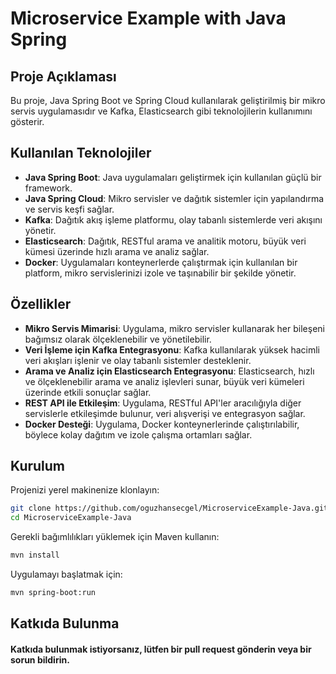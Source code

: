 # Microservice Example with Java Spring

## Proje Açıklaması

Bu proje, Java Spring Boot ve Spring Cloud kullanılarak geliştirilmiş bir mikro servis uygulamasıdır ve Kafka, Elasticsearch gibi teknolojilerin kullanımını gösterir.

## Kullanılan Teknolojiler

- **Java Spring Boot**: Java uygulamaları geliştirmek için kullanılan güçlü bir framework.
- **Java Spring Cloud**: Mikro servisler ve dağıtık sistemler için yapılandırma ve servis keşfi sağlar.
- **Kafka**: Dağıtık akış işleme platformu, olay tabanlı sistemlerde veri akışını yönetir.
- **Elasticsearch**: Dağıtık, RESTful arama ve analitik motoru, büyük veri kümesi üzerinde hızlı arama ve analiz sağlar.
- **Docker**: Uygulamaları konteynerlerde çalıştırmak için kullanılan bir platform, mikro servislerinizi izole ve taşınabilir bir şekilde yönetir.

## Özellikler

- **Mikro Servis Mimarisi**: Uygulama, mikro servisler kullanarak her bileşeni bağımsız olarak ölçeklenebilir ve yönetilebilir.
- **Veri İşleme için Kafka Entegrasyonu**: Kafka kullanılarak yüksek hacimli veri akışları işlenir ve olay tabanlı sistemler desteklenir.
- **Arama ve Analiz için Elasticsearch Entegrasyonu**: Elasticsearch, hızlı ve ölçeklenebilir arama ve analiz işlevleri sunar, büyük veri kümeleri üzerinde etkili sonuçlar sağlar.
- **REST API ile Etkileşim**: Uygulama, RESTful API'ler aracılığıyla diğer servislerle etkileşimde bulunur, veri alışverişi ve entegrasyon sağlar.
- **Docker Desteği**: Uygulama, Docker konteynerlerinde çalıştırılabilir, böylece kolay dağıtım ve izole çalışma ortamları sağlar.

## Kurulum

Projenizi yerel makinenize klonlayın:

```bash
git clone https://github.com/oguzhansecgel/MicroserviceExample-Java.git
cd MicroserviceExample-Java
``` 

Gerekli bağımlılıkları yüklemek için Maven kullanın:
```bash
mvn install
```


Uygulamayı başlatmak için:
```bash
mvn spring-boot:run
```

## Katkıda Bulunma
#### Katkıda bulunmak istiyorsanız, lütfen bir pull request gönderin veya bir sorun bildirin.